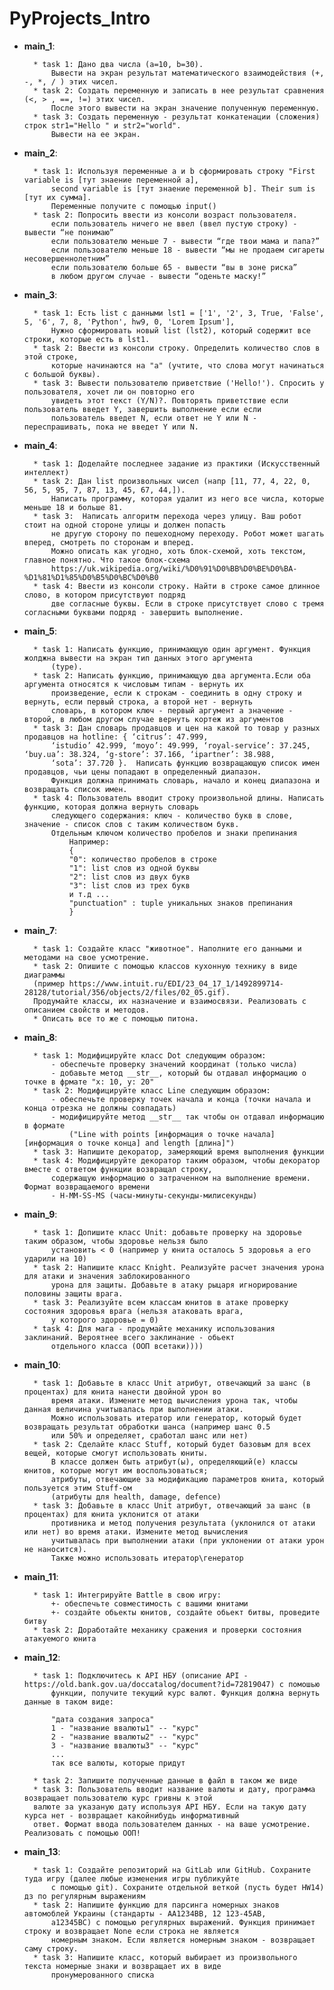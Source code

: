 # PyProjects_Intro
+ **main_1**:

        * task 1: Дано два числа (a=10, b=30). 
            Вывести на экран результат математического взаимодействия (+, -, *, / ) этих чисел.
        * task 2: Создать переменную и записать в нее результат сравнения (<, > , ==, !=) этих чисел.  
            После этого вывести на экран значение полученную переменную.
        * task 3: Создать переменную - результат конкатенации (сложения) строк str1="Hello " и str2="world".
            Вывести на ее экран.
    
+ **main_2**:

        * task 1: Используя переменные a и b сформировать строку "First variable is [тут знаение переменной a],  
            second variable is [тут знаение переменной b]. Their sum is [тут их сумма].
            Переменные получите с помощью input()
        * task 2: Попросить ввести из консоли возраст пользователя.  
            если пользователь ничего не ввел (ввел пустую строку) - вывести “не понимаю”
            если пользователю меньше 7 - вывести “где твои мама и папа?”
            если пользователю меньше 18 - вывести “мы не продаем сигареты несовершеннолетним”
            если пользователю больше 65 - вывести “вы в зоне риска”
            в любом другом случае - вывести “оденьте маску!”

+ **main_3**:

        * task 1: Есть list с данными lst1 = ['1', '2', 3, True, 'False', 5, '6', 7, 8, 'Python', hw9, 0, 'Lorem Ipsum'],
            Нужно сформировать новый list (lst2), который содержит все строки, которые есть в lst1.
        * task 2: Ввести из консоли строку. Определить количество слов в этой строке,
            которые начинаются на "а" (учтите, что слова могут начинаться с большой буквы).
        * task 3: Вывести пользователю приветствие ('Hello!'). Спросить у пользователя, хочет ли он повторно его
            увидеть этот текст (Y/N)?. Повторять приветствие если пользователь введет Y, завершить выполнение если если
            пользователь введет N, если ответ не Y или N - переспрашивать, пока не введет Y или N.

+ **main_4**:

        * task 1: Доделайте последнее задание из практики (Искусственный интеллект)
        * task 2: Дан list произвольных чисел (напр [11, 77, 4, 22, 0, 56, 5, 95, 7, 87, 13, 45, 67, 44,]).
            Написать программу, которая удалит из него все числа, которые меньше 18 и больше 81.
        * task 3:  Написать алгоритм перехода через улицу. Ваш робот стоит на одной стороне улицы и должен попасть
            не другую сторону по пешеходному переходу. Робот может шагать вперед, смотреть по сторонам и вперед.
            Можно описать как угодно, хоть блок-схемой, хоть текстом, главное понятно. Что такое блок-схема
            https://uk.wikipedia.org/wiki/%D0%91%D0%BB%D0%BE%D0%BA-%D1%81%D1%85%D0%B5%D0%BC%D0%B0
        * task 4: Ввести из консоли строку. Найти в строке самое длинное слово, в котором присутствуют подряд
            две согласные буквы. Если в строке присутствует слово с тремя согласными буквами подряд - завершить выполнение.

+ **main_5**:

        * task 1: Написать функцию, принимающую один аргумент. Функция жолджна вывести на экран тип данных этого аргумента
            (type).
        * task 2: Написать функцию, принимающую два аргумента.Если оба аргумента относятся к числовым типам - вернуть их
            произведение, если к строкам - соединить в одну строку и вернуть, если первый строка, а второй нет - вернуть
            словарь, в котором ключ - первый аргумент а значение - второй, в любом другом случае вернуть кортеж из аргументов
        * task 3: Дан словарь продавцов и цен на какой то товар у разных продавцов на hotline: { ‘citrus’: 47.999,
            ‘istudio’ 42.999, ‘moyo’: 49.999, ‘royal-service’: 37.245, ‘buy.ua’: 38.324, ‘g-store’: 37.166, ‘ipartner’: 38.988,
            ‘sota’: 37.720 }.  Написать функцию возвращающую список имен продавцов, чьи цены попадают в определенный диапазон.
            Функция должна принимать словарь, начало и конец диапазона и возвращать список имен.
        * task 4: Пользователь вводит строку произвольной длины. Написать функцию, которая должна вернуть словарь
            следующего содержания: ключ - количество букв в слове, значение - список слов с таким количеством букв.
            Отдельным ключом количество пробелов и знаки препинания
                Например:
                {
                "0": количество пробелов в строке
                "1": list слов из одной буквы
                "2": list слов из двух букв
                "3": list слов из трех букв
                и т.д ...
                "punctuation" : tuple уникальных знаков препинания
                }

+ **main_7**:

        * task 1: Создайте класс "животное". Наполните его данными и методами на свое усмотрение.
        * task 2: Опишите с помощью классов кухонную технику в виде диаграммы
        (пример https://www.intuit.ru/EDI/23_04_17_1/1492899714-28128/tutorial/356/objects/2/files/02_05.gif).
        Продумайте классы, их назначение и взаимосвязи. Реализовать с описанием свойств и методов.
        * Описать все то же с помощью питона.

+ **main_8**:

        * task 1: Модифицируйте класс Dot следующим образом:
            - обеспечьте проверку значений координат (только числа)
            - добавьте метод __str__, который бы отдавал информацию о точке в фрмате "x: 10, y: 20"
        * task 2: Модифицируйте класс Line следующим образом:
            - обеспечьте проверку точек начала и конца (точки начала и конца отрезка не должны совпадать)
            - модифицируйте метод __str__ так чтобы он отдавал информацию в формате
                ("Line with points [информация о точке начала] [информация о точке конца] and length [длина]")
        * task 3: Напишите декоратор, замеряющий время выполнения функции
        * task 4: Модифицируйте декоратор таким образом, чтобы декоратор вместе с ответом функции возвращал строку,
            содержащую информацию о затраченном на выполнение времени. Формат возвращаемого времени
            - H-MM-SS-MS (часы-минуты-секунды-милисекунды)

+ **main_9**:

        * task 1: Допишите класс Unit: добавьте проверку на здоровье таким образом, чтобы здоровье нельзя было
            установить < 0 (например у юнита осталось 5 здоровья а его ударили на 10)
        * task 2: Напишите класс Knight. Реализуйте расчет значения урона для атаки и значения заблокированного
            урона для защиты. Добавьте в атаку рыцаря игнорирование половины защиты врага.
        * task 3: Реализуйте всем классам юнитов в атаке проверку состояния здоровья врага (нельзя атаковать врага,
            у которого здоровье = 0)
        * task 4: Для мага - продумайте механику использования заклинаний. Вероятнее всего заклинание - обьект
            отдельного класса (ООП всетаки))))

+ **main_10**:

        * task 1: Добавьте в класс Unit атрибут, отвечающий за шанс (в процентах) для юнита нанести двойной урон во
            время атаки. Измените метод вычисления урона так, чтобы данная величина учитывалась при выполнении атаки.
            Можно использовать итератор или генератор, который будет возвращать результат обработки шанса (например шанс 0.5
            или 50% и определяет, сработал шанс или нет)
        * task 2: Сделайте класс Stuff, который будет базовым для всех вещей, которые смогут использовать юниты.
            В классе должен быть атрибут(ы), определяющий(е) классы юнитов, которые могут им воспользоваться;
            атрибуты, отвечающие за модификацию параметров юнита, который пользуется этим Stuff-ом
            (атрибуты для health, damage, defence)
        * task 3: Добавьте в класс Unit атрибут, отвечающий за шанс (в процентах) для юнита уклонится от атаки
            противника и метод получения результата (уклонился от атаки или нет) во время атаки. Измените метод вычисления
            учитывалась при выполнении атаки (при уклонении от атаки урон не наносится).
            Также можно использовать итератор\генератор

+ **main_11**:

        * task 1: Интегрируйте Battle в свою игру:
            +- обеспечьте совместимость с вашими юнитами
            +- создайте обьекты юнитов, создайте обьект битвы, проведите битву
        * task 2: Доработайте механику сражения и проверки состояния атакуемого юнита

+ **main_12**:

        * task 1: Подключитесь к API НБУ (описание API - https://old.bank.gov.ua/doccatalog/document?id=72819047) с помошью
            функции, получите текущий курс валют. Функция должна вернуть данные в таком виде:

            "дата создания запроса"
            1 - "название ввалюты1" -- "курс"
            2 - "название ввалюты2" -- "курс"
            3 - "название ввалюты3" -- "курс"
            ...
            так все валюты, которые придут

        * task 2: Запишите полученные данные в файл в таком же виде
        * task 3: Пользователь вводит название валюты и дату, программа возвращает пользователю курс гривны к этой
        валюте за указаную дату используя API НБУ. Если на такую дату курса нет - возвращает какойнибудь информативный
        ответ. Формат ввода пользователем данных - на ваше усмотрение. Реализовать с помощью ООП!

+ **main_13**:

        * task 1: Создайте репозиторий на GitLab или GitHub. Сохраните туда игру (далее любые изменения игры публикуйте
            с помощью git). Сохраните отдельной веткой (пусть будет HW14) дз по регулярным выражениям
        * task 2: Напишите функцию для парсинга номерных знаков автомоблей Украины (стандарты - AА1234BB, 12 123-45AB,
            a12345BC) с помощью регулярных выражений. Функция принимает строку и возвращает None если строка не является
            номерным знаком. Если является номерным знаком - возвращает саму строку.
        * task 3: Напишите класс, который выбирает из произвольного текста номерные знаки и возвращает их в виде
            пронумерованного списка